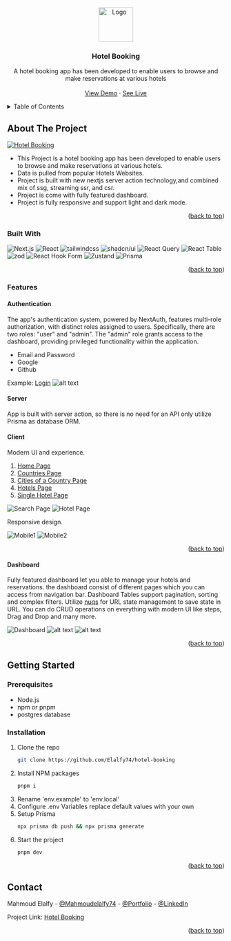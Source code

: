 <a name="readme-top"></a>

<!-- PROJECT LOGO -->
<br />
<div align="center">
  <a href="https://github.com/Elalfy74/hotel-booking">
    <img src="assets/images/logo.png" alt="Logo" width="80" height="80">
  </a>

  <h3 align="center">Hotel Booking</h3>

  <p align="center">
   A hotel booking app has been developed to enable users to browse and make reservations at various hotels
    <br />
    <br />
    <a href="https://www.youtube.com/watch?v=bciFYmWU3C0">
    View Demo</a>
    ·
    <a href="https://hotel-booking-elalfy74.vercel.app/">
    See Live</a>
  </p>
</div>

<!-- TABLE OF CONTENTS -->
<details>
  <summary>Table of Contents</summary>
  <ol>
    <li>
      <a href="#about-the-project">About The Project</a>
      <ul>
        <li><a href="#built-with">Built With</a></li>
        <li><a href="#features">Features</a>
          <ul>
            <li><a href="#authentication">Authentication</a></li>
            <li><a href="#server">Server</a></li>
            <li><a href="#client">Client</a></li>
            <li><a href="#dashboard">Dashboard</a></li>
          </ul>
        </li>
      </ul>
    </li>
    <li>
      <a href="#getting-started">Getting Started</a>
      <ul>
        <li><a href="#prerequisites">Prerequisites</a></li>
        <li><a href="#installation">Installation</a></li>
      </ul>
    </li>
    <li><a href="#contact">Contact</a></li>
  </ol>
</details>

<!-- ABOUT THE PROJECT -->

## About The Project

[![Hotel Booking][product-screenshot]](https://hotel-booking-elalfy74.vercel.app/)

- This Project is a hotel booking app has been developed to enable users to browse and make reservations at various hotels.
- Data is pulled from popular Hotels Websites.
- Project is built with new nextjs server action technology,and combined mix of ssg, streaming ssr, and csr.
- Project is come with fully featured dashboard.
- Project is fully responsive and support light and dark mode.

<p align="right">(<a href="#readme-top">back to top</a>)</p>

### Built With

![Next.js](https://img.shields.io/badge/next.js-000000?style=for-the-badge&logo=nextdotjs&logoColor=white)
![React](https://img.shields.io/badge/react-20232a?style=for-the-badge&logo=react&logoColor=61DAFB)
![tailwindcss](https://img.shields.io/badge/tailwindcss-0F172A?style=for-the-badge&logo=tailwindcss)
![shadcn/ui](https://img.shields.io/badge/shadcn/ui-000000?style=for-the-badge&logo=shadcn/ui&logoColor=white)
![React Query](https://img.shields.io/badge/-Tanstack%20Query-FF4154?style=for-the-badge&logo=react%20query&logoColor=white)
![React Table](https://img.shields.io/badge/-Tanstack%20Table-14b8a6?style=for-the-badge&logo=react%20table&logoColor=white)
![zod](https://img.shields.io/badge/-Zod-000000?style=for-the-badge&logo=zod&logoColor=white)
![React Hook Form](https://img.shields.io/badge/React%20Hook%20Form-%23EC5990.svg?style=for-the-badge&logo=reacthookform&logoColor=white)
![Zustand](https://img.shields.io/badge/zustand-%2320232a.svg?style=for-the-badge&logo=react&logoColor=%2361DAFB)
![Prisma](https://img.shields.io/badge/Prisma-3982CE?style=for-the-badge&logo=Prisma&logoColor=white)

<p align="right">(<a href="#readme-top">back to top</a>)</p>

### Features

#### Authentication

The app's authentication system, powered by NextAuth, features multi-role authorization, with distinct roles assigned to users. Specifically, there are two roles: "user" and "admin". The "admin" role grants access to the dashboard, providing privileged functionality within the application.

- Email and Password
- Google
- Github

Example: [Login](https://hotel-booking-elalfy74.vercel.app/login)
![alt text](assets/images/auth.png)

#### Server

App is built with server action, so there is no need for an API only utilize Prisma as database ORM.

#### Client

Modern UI and experience.

1. [Home Page](https://hotel-booking-elalfy74.vercel.app)
2. [Countries Page](https://hotel-booking-elalfy74.vercel.app/countries)
3. [Cities of a Country Page](https://hotel-booking-elalfy74.vercel.app/countries/63ee953dad1b700854466fb3)
4. [Hotels Page](https://hotel-booking-elalfy74.vercel.app/hotels)
5. [Single Hotel Page](https://hotel-booking-elalfy74.vercel.app/hotels/63eeadd2ae7050a016ca3bc1)

![Search Page](assets/images/search.png)
![Hotel Page](assets/images/hotel.png)

Responsive design.

![Mobile1](assets/images/mobile1.png)
![Mobile2](assets/images/mobile2.png)

<p align="right">(<a href="#readme-top">back to top</a>)</p>

#### Dashboard

Fully featured dashboard let you able to manage your hotels and reservations.
the dashboard consist of different pages which you can access from navigation bar.
Dashboard Tables support pagination, sorting and complex filters.
Utilize [nuqs](https://nuqs.47ng.com/) for URL state management to save state in URL.
You can do CRUD operations on everything with modern UI like steps, Drag and Drop and many more.

![Dashboard](assets/images/dashboard.png)
![alt text](assets/images/dashboard-hotels.png)
![alt text](assets/images/dashboard-create-hotel.png)

<p align="right">(<a href="#readme-top">back to top</a>)</p>
<!-- GETTING STARTED -->

## Getting Started

### Prerequisites

- Node.js
- npm or pnpm
- postgres database

### Installation

1. Clone the repo
   ```sh
   git clone https://github.com/Elalfy74/hotel-booking
   ```
2. Install NPM packages
   ```sh
   pnpm i
   ```
3. Rename 'env.example' to 'env.local'
4. Configure .env Variables
   replace default values with your own
5. Setup Prisma
   ```sh
   npx prisma db push && npx prisma generate
   ```
6. Start the project
   ```sh
   pnpm dev
   ```

<p align="right">(<a href="#readme-top">back to top</a>)</p>

<!-- CONTACT -->

## Contact

Mahmoud Elalfy - [@Mahmoudelalfy74](https://twitter.com/Mahmoudelalfy74) -
[@Portfolio](https://mahmoud-elalfy.vercel.app/) -
[@LinkedIn](https://www.linkedin.com/in/mahmoud-elalfy-79b894209/)

Project Link: [Hotel Booking](https://github.com/Elalfy74/hotel-booking)

<p align="right">(<a href="#readme-top">back to top</a>)</p>

[product-screenshot]: assets/images/screenshot.png
